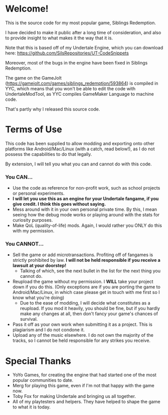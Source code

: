 # Welcome!
This is the source code for my most popular game, Siblings Redemption.

I have decided to make it public after a long time of consideration, and also to provide insight to what makes it the way that it is.

Note that this is based off of my Undertale Engine, which you can download here: https://github.com/SilsRepositories/UT-CodeSnippets

Moreover, most of the bugs in the engine have been fixed in Siblings Redemption.

The game on the GameJolt (https://gamejolt.com/games/siblings_redemption/593864) is compiled in YYC, which means that you won't be able to edit the code with UndertaleModTool, as YYC compiles GameMaker Language to machine code.

That's partly why I released this source code.
# Terms of Use
This code has been supplied to allow modding and exporting onto other platforms like Android/Mac/Linux (with a catch, read below!), as I do not possess the capabilities to do that legally.

By extension, I will tell you what you can and cannot do with this code.
### You CAN...
- Use the code as reference for non-profit work, such as school projects or personal experiments.
- **I will let you use this as an engine for your Undertale fangame, if you give credit. I think this goes without saying.**
- Mess around with it in your own personal private time. By this, I mean seeing how the debug mode works or playing around with the stats for curiosity purposes.
- Make QoL (quality-of-life) mods. Again, I would rather you ONLY do this with my permission.
### You CANNOT...
- Sell the game or add microtransactions. Profiting off of fangames is strictly prohibited by law. **I will not be held responsible if you receive a lawsuit at your doorstep!**
  - Talking of which, see the next bullet in the list for the next thing you cannot do.
- Reupload the game without my permission. I **WILL** take your project down if you do this. (Only exceptions are if you are porting the game to Android/Mac/Linux, in which case please get in touch with me first so I know what you're doing)
  - Due to the ease of modding, I will decide what constitutes as a reupload. If you mod it heavily, you should be fine, but if you hardly make any changes at all, then don't fancy your game's chances of survival.
- Pass it off as your own work when submitting it as a project. This is plagiarism and I do not condone it.
- Upload any of the music elsewhere. I do not own the majority of the tracks, so I cannot be held responsible for any strikes you receive.
# Special Thanks
- YoYo Games, for creating the engine that had started one of the most popular communities to date.
- Merg for playing this game, even if I'm not that happy with the game now.
- Toby Fox for making Undertale and bringing us all together.
- All of my playtesters and helpers. They have helped to shape the game to what it is today.
